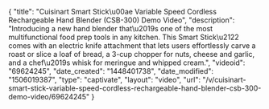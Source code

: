 {
    "title": "Cuisinart Smart Stick\u00ae Variable Speed Cordless Rechargeable Hand Blender (CSB-300) Demo Video",
    "description": "Introducing a new hand blender that\u2019s one of the most multifunctional food prep tools in any kitchen. This Smart Stick\u2122 comes with an electric knife attachment that lets users effortlessly carve a roast or slice a loaf of bread, a 3-cup chopper for nuts, cheese and garlic, and a chef\u2019s whisk for meringue and whipped cream.",
    "videoid": "69624245",
    "date_created": "1448401738",
    "date_modified": "1506019387",
    "type": "captivate",
    "layout": "video",
    "url": "\/v\/cuisinart-smart-stick-variable-speed-cordless-rechargeable-hand-blender-csb-300-demo-video\/69624245"
}